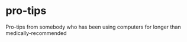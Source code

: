 # pro-tips
Pro-tips from somebody who has been using computers for longer than medically-recommended 
